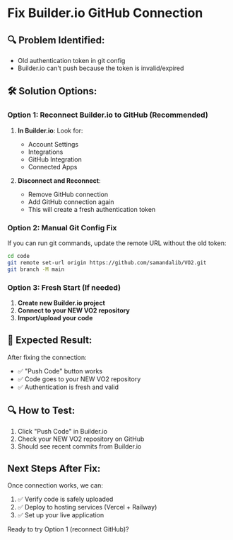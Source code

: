 # Fix Builder.io GitHub Connection

## 🔍 Problem Identified:

- Old authentication token in git config
- Builder.io can't push because the token is invalid/expired

## 🛠️ Solution Options:

### Option 1: Reconnect Builder.io to GitHub (Recommended)

1. **In Builder.io**: Look for:

   - Account Settings
   - Integrations
   - GitHub Integration
   - Connected Apps

2. **Disconnect and Reconnect**:
   - Remove GitHub connection
   - Add GitHub connection again
   - This will create a fresh authentication token

### Option 2: Manual Git Config Fix

If you can run git commands, update the remote URL without the old token:

```bash
cd code
git remote set-url origin https://github.com/samandalib/VO2.git
git branch -M main
```

### Option 3: Fresh Start (If needed)

1. **Create new Builder.io project**
2. **Connect to your NEW VO2 repository**
3. **Import/upload your code**

## 🎯 Expected Result:

After fixing the connection:

- ✅ "Push Code" button works
- ✅ Code goes to your NEW VO2 repository
- ✅ Authentication is fresh and valid

## 🔍 How to Test:

1. Click "Push Code" in Builder.io
2. Check your NEW VO2 repository on GitHub
3. Should see recent commits from Builder.io

## Next Steps After Fix:

Once connection works, we can:

1. ✅ Verify code is safely uploaded
2. ✅ Deploy to hosting services (Vercel + Railway)
3. ✅ Set up your live application

Ready to try Option 1 (reconnect GitHub)?
